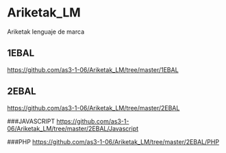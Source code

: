 # Ariketak_LM
Ariketak lenguaje de marca


## 1EBAL
https://github.com/as3-1-06/Ariketak_LM/tree/master/1EBAL

## 2EBAL
https://github.com/as3-1-06/Ariketak_LM/tree/master/2EBAL

###JAVASCRIPT
https://github.com/as3-1-06/Ariketak_LM/tree/master/2EBAL/Javascript

###PHP
https://github.com/as3-1-06/Ariketak_LM/tree/master/2EBAL/PHP



